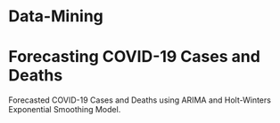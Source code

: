 # Data-Mining
# Forecasting COVID-19 Cases and Deaths

Forecasted COVID-19 Cases and Deaths using ARIMA and Holt-Winters Exponential Smoothing Model.
